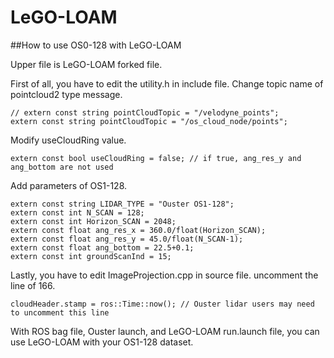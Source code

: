 # LeGO-LOAM
##How to use OS0-128 with LeGO-LOAM

Upper file is LeGO-LOAM forked file.

First of all, you have to edit the utility.h in include file.
Change topic name of pointcloud2 type message.
~~~
// extern const string pointCloudTopic = "/velodyne_points";
extern const string pointCloudTopic = "/os_cloud_node/points";
~~~

Modify useCloudRing value.
~~~
extern const bool useCloudRing = false; // if true, ang_res_y and ang_bottom are not used
~~~

Add parameters of OS1-128.
~~~
extern const string LIDAR_TYPE = "Ouster OS1-128";
extern const int N_SCAN = 128;
extern const int Horizon_SCAN = 2048;
extern const float ang_res_x = 360.0/float(Horizon_SCAN);
extern const float ang_res_y = 45.0/float(N_SCAN-1);
extern const float ang_bottom = 22.5+0.1;
extern const int groundScanInd = 15;
~~~

Lastly, you have to edit ImageProjection.cpp in source file.
uncomment the line of 166.
~~~
cloudHeader.stamp = ros::Time::now(); // Ouster lidar users may need to uncomment this line
~~~

With ROS bag file, Ouster launch, and LeGO-LOAM run.launch file, you can use LeGO-LOAM with your OS1-128 dataset.
